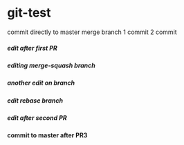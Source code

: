 # git-test

commit directly to master
merge branch
1 commit
2 commit

##### edit after first PR

##### editing merge-squash branch
##### another edit on branch

##### edit rebase branch

##### edit after second PR

#### commit to master after PR3

